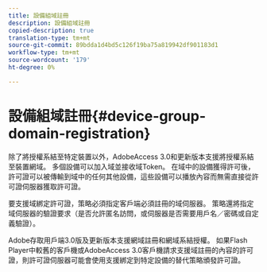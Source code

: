 ```yaml
---
title: 設備組域註冊
description: 設備組域註冊
copied-description: true
translation-type: tm+mt
source-git-commit: 89bdda1d4bd5c126f19ba75a819942df901183d1
workflow-type: tm+mt
source-wordcount: '179'
ht-degree: 0%

---
```



# 設備組域註冊{#device-group-domain-registration}

除了將授權系結至特定裝置以外，AdobeAccess 3.0和更新版本支援將授權系結至裝置網域。 多個設備可以加入域並接收域Token。 在域中的設備獲得許可後，許可證可以被傳輸到域中的任何其他設備，這些設備可以播放內容而無需直接從許可證伺服器獲取許可證。

要支援域綁定許可證，策略必須指定客戶端必須註冊的域伺服器。 策略還將指定域伺服器的驗證要求（是否允許匿名訪問，或伺服器是否需要用戶名／密碼或自定義驗證）。

Adobe存取用戶端3.0版及更新版本支援網域註冊和網域系結授權。 如果Flash Player中較舊的客戶機或AdobeAccess 3.0客戶機請求支援域註冊的內容的許可證，則許可證伺服器可能會使用支援綁定到特定設備的替代策略頒發許可證。
